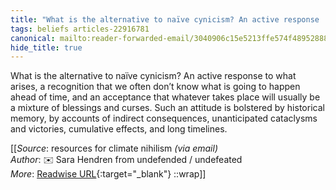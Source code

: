 ```yaml
---
title: "What is the alternative to naïve cynicism? An active response ..."
tags: beliefs articles-22916781
canonical: mailto:reader-forwarded-email/3040906c15e5213ffe574f489528882f
hide_title: true
---
```


What is the alternative to naïve cynicism? An active response to what arises, a recognition that we often don’t know what is going to happen ahead of time, and an acceptance that whatever takes place will usually be a mixture of blessings and curses. Such an attitude is bolstered by historical memory, by accounts of indirect consequences, unanticipated cataclysms and victories, cumulative effects, and long timelines.


[[_Source_: resources for climate nihilism _(via email)_<br>
_Author_: ✉️ Sara Hendren from undefended / undefeated<br>
_More_: [Readwise URL](https://readwise.io/open/449994891){:target="_blank"}
::wrap]]